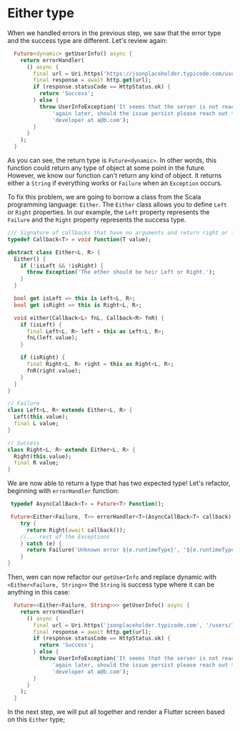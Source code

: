 # Either type

When we handled errors in the previous step, we saw that the error type and the success type are different. Let's review again:

```dart
  Future<dynamic> getUserInfo() async {
    return errorHandler(
      () async {
        final url = Uri.https('https://jsonplaceholder.typicode.com/users/1');
        final response = await http.get(url);
        if (response.statusCode == HttpStatus.ok) {
          return 'Success';
        } else {
          throw UserInfoException('It seems that the server is not reachable at the moment, try '
              'again later, should the issue persist please reach out to the '
              'developer at a@b.com');
        }
      }
    );
  }
```

As you can see, the return type is `Future<dynamic>`. In other words, this function could return any type of object at some point in the future. However, we know our function can't return any kind of object. It returns either a `String` if everything works or `Failure` when an `Exception` occurs.

To fix this problem, we are going to borrow a class from the Scala programming language: `Either`. The `Either` class allows you to define `Left` or `Right` properties. In our example, the `Left` property represents the `Failure` and the `Right` property represents the success type.

```dart
/// Signature of callbacks that have no arguments and return right or left value.
typedef Callback<T> = void Function(T value);

abstract class Either<L, R> {
  Either() {
    if (!isLeft && !isRight) {
      throw Exception('The ether should be heir Left or Right.');
    }
  }

  bool get isLeft => this is Left<L, R>;
  bool get isRight => this is Right<L, R>;

  void either(Callback<L> fnL, Callback<R> fnR) {
    if (isLeft) {
      final Left<L, R> left = this as Left<L, R>;
      fnL(left.value);
    }

    if (isRight) {
      final Right<L, R> right = this as Right<L, R>;
      fnR(right.value);
    }
  }
}

// Failure
class Left<L, R> extends Either<L, R> {
  Left(this.value);
  final L value;
}

// Success
class Right<L, R> extends Either<L, R> {
  Right(this.value);
  final R value;
}
```

We are now able to return a type that has two expected type! Let's refactor, beginning with `errorHandler` function:

```dart
 typedef AsyncCallBack<T> = Future<T> Function();

 Future<Either<Failure, T>> errorHandler<T>(AsyncCallBack<T> callback) async {
    try {
      return Right(await callback());
    //... rest of the Exceptions
    } catch (e) {
      return Failure('Unknown error ${e.runtimeType}', '${e.runtimeType}');
    }
}
```

Then, wen can now refactor our `getUserInfo` and replace dynamic with `<Either<Failure, String>>` the `String` is success type where it can be anything in this case:

```dart
  Future<<Either<Failure, String>>> getUserInfo() async {
    return errorHandler(
      () async {
        final url = Uri.https('jsonplaceholder.typicode.com', '/users/1');
        final response = await http.get(url);
        if (response.statusCode == HttpStatus.ok) {
          return 'Success';
        } else {
          throw UserInfoException('It seems that the server is not reachable at the moment, try '
              'again later, should the issue persist please reach out to the '
              'developer at a@b.com');
        }
      }
    );
  }
```

In the next step, we will put all together and render a Flutter screen based on this `Either` type;
